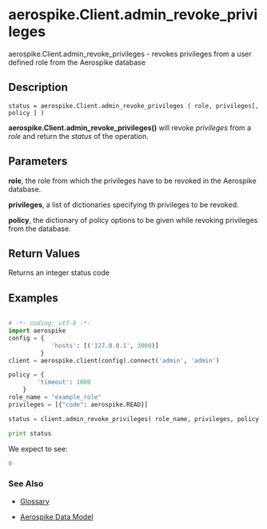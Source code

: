 
# aerospike.Client.admin_revoke_privileges

aerospike.Client.admin_revoke_privileges - revokes privileges from  a user defined role from the Aerospike database

## Description

```
status = aerospike.Client.admin_revoke_privileges ( role, privileges[, policy ] )

```

**aerospike.Client.admin_revoke_privileges()** will revoke *privileges* from a *role* and return the *status* of the operation.

## Parameters

**role**, the role from which the privileges have to be revoked in the Aerospike database.

**privileges**, a list of dictionaries specifying th privileges to be revoked.

**policy**, the dictionary of policy options to be given while revoking privileges from the database.   

## Return Values
Returns an integer status code

## Examples

```python

# -*- coding: utf-8 -*-
import aerospike
config = {
            'hosts': [('127.0.0.1', 3000)]
         }
client = aerospike.client(config).connect('admin', 'admin')

policy = {
	    'timeout': 1000
	}
role_name = "example_role"
privileges = [{"code": aerospike.READ}]

status = client.admin_revoke_privileges( role_name, privileges, policy )

print status

```

We expect to see:

```python
0
```



### See Also



- [Glossary](http://www.aerospike.com/docs/guide/glossary.html)

- [Aerospike Data Model](http://www.aerospike.com/docs/architecture/data-model.html)
